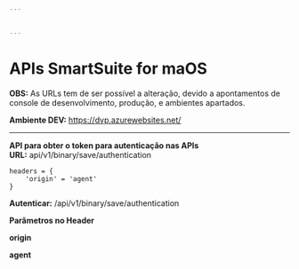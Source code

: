 ```yaml
---


---
```


<h1 id="apis-smartsuite-for-maos">APIs SmartSuite for maOS</h1>
<p><strong>OBS:</strong> As URLs tem de ser possível a alteração, devido a apontamentos de console de desenvolvimento, produção, e ambientes apartados.</p>
<p><strong>Ambiente DEV:</strong> <a href="https://dvp.azurewebsites.net/">https://dvp.azurewebsites.net/</a></p>
<hr>
<p><strong>API para obter o token para autenticação nas APIs</strong><br>
<strong>URL:</strong> api/v1/binary/save/authentication</p>
<pre><code>headers = { 
    'origin' = 'agent'
}
</code></pre>
<p><strong>Autenticar:</strong> /api/v1/binary/save/authentication</p>
<p><strong>Parâmetros no Header</strong></p>
<p><strong>origin</strong></p>
<p><strong>agent</strong></p>

